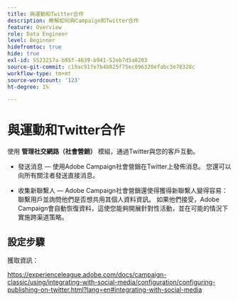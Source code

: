 ```yaml
---
title: 與運動和Twitter合作
description: 瞭解如何與Campaign和Twitter合作
feature: Overview
role: Data Engineer
level: Beginner
hidefromtoc: true
hide: true
exl-id: 5523217a-b95f-4639-b941-52eb7d5a0203
source-git-commit: c19ac91fe7b4b825f75ec096320efabc3e78328c
workflow-type: tm+mt
source-wordcount: '123'
ht-degree: 1%

---
```


# 與運動和Twitter合作

使用 **管理社交網路（社會營銷）** 模組，通過Twitter與您的客戶互動。

* 發送消息 — 使用Adobe Campaign社會營銷在Twitter上發佈消息。 您還可以向所有關注者發送直接消息。

* 收集新聯繫人 — Adobe Campaign社會營銷還使得獲得新聯繫人變得容易：聯繫用戶並詢問他們是否想共用其個人資料資訊。 如果他們接受，Adobe Campaign會自動恢復資料，這使您能夠開展針對性活動，並在可能的情況下實施跨渠道策略。

## 設定步驟

獲取資訊：

https://experienceleague.adobe.com/docs/campaign-classic/using/integrating-with-social-media/configuration/configuring-publishing-on-twitter.html?lang=en#integrating-with-social-media

